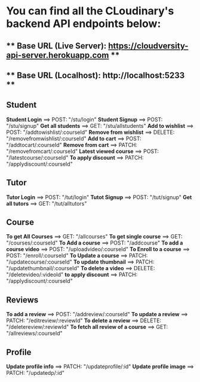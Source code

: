 # You can find all the CLoudinary's backend API endpoints below:

## ** Base URL (Live Server): https://cloudversity-api-server.herokuapp.com **

## ** Base URL (Localhost): http://localhost:5233 **

## Student

**Student Login** ==> POST: "/stu/login"
**Student Signup** ==> POST: "/stu/signup"
**Get all students** ==> GET: "/stu/allstudents"
**Add to wishlist** ==> POST: "/addtowishlist/:courseId"
**Remove from wishlist** ==> DELETE: "/removefromwishlist/:courseId"
**Add to cart** ==> POST: "/addtocart/:courseId"
**Remove from cart** ==> PATCH: "/removefromcart/:courseId"
**Latest viewed course** ==> POST: "/latestcourse/:courseId"
**To apply discount** ==> PATCH: "/applydiscount/:courseId"

## Tutor

**Tutor Login** ==> POST: "/tut/login"
**Tutot Signup** ==> POST: "/tut/signup"
**Get all tutors** ==> GET: "/tut/alltutors"

## Course

**To get All Courses** ==> GET: "/allcourses"
**To get single course** ==> GET: "/courses/:courseId"
**To Add a course** ==> POST: "/addcourse"
**To add a course video** ==> POST: "/uploadvideo/:courseId"
**To Enroll to a course** ==> POST: "/enroll/:courseId"
**To Update a course** ==> PATCH: "/updatecourse/:courseId"
**To update thumbnail** ==> PATCH: "/updatethumbnail/:courseId"
**To delete a video** ==> DELETE: "/deletevideo/:videoId"
**to apply discount** ==> PATCH: "/applydiscount/:courseId"

## Reviews

**To add a review** ==> POST: "/addreview/:courseId"
**To update a review** ==> PATCH: "/editreview/:reviewId"
**To delete a review** ==> DELETE: "/deletereview/:reviewId"
**To fetch all review of a course** ==> GET: "/allreviews/:courseId"

## Profile

**Update profile info** ==> PATCH: "/updateprofile/:id"
**Update profile image** ==> PATCH: "/updatedp/:id"
